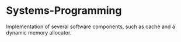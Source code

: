 # Systems-Programming

Implementation of several software components, such as cache and a dynamic memory allocator.
